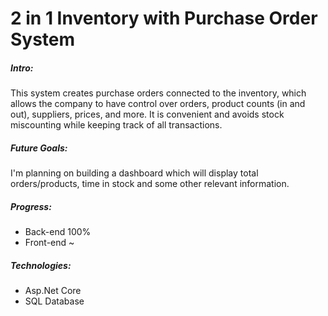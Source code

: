 # 2 in 1 Inventory with Purchase Order System

##### Intro:

This system creates purchase orders connected to the inventory, which allows the company to have control over orders, product counts (in and out), suppliers, prices, and more. It is convenient and avoids stock miscounting while keeping track of all transactions.

##### Future Goals:

I'm planning on building a dashboard which will display total orders/products, time in stock and some other relevant information.

##### Progress:

* Back-end 100%
* Front-end ~

##### Technologies:

* Asp.Net Core
* SQL Database
